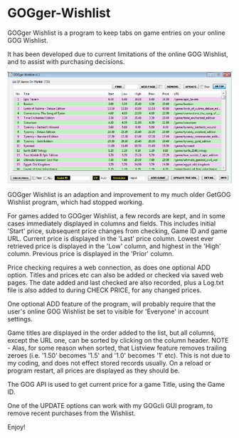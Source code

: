 # GOGger-Wishlist
GOGger Wishlist is a program to keep tabs on game entries on your online GOG Wishlist.

It has been developed due to current limitations of the online GOG Wishlist, and to assist with purchasing decisions.

![GOGger Wishlist](https://github.com/Twombs/GOGger-Wishlist/blob/main/GOGger%20Wishlist.png?raw=true)

GOGger Wishlist is an adaption and improvement to my much older GetGOG Wishlist program, which had stopped working.

For games added to GOGger Wishlist, a few records are kept, and in some cases immediately displayed in columns and fields. This includes initial 'Start' price, subsequent price changes from checking, Game ID and game URL. Current price is displayed in the 'Last' price column. Lowest ever retrieved price is displayed in the 'Low' column, and highest in the 'High' column. Previous price is displayed in the 'Prior' column.

Price checking requires a web connection, as does one optional ADD option. Titles and prices etc can also be added or checked via saved web pages. The date added and last checked are also recorded, plus a Log.txt file is also added to during CHECK PRICE, for any changed prices.

One optional ADD feature of the program, will probably require that the user's online GOG Wishlist be set to visible for 'Everyone' in account settings.

Game titles are displayed in the order added to the list, but all columns, except the URL one, can be sorted by clicking on the column header. NOTE - Alas, for some reason when sorted, that Listview feature removes trailing zeroes (i.e. '1.50' becomes '1.5' and '1.0' becomes '1' etc). This is not due to my coding, and does not effect stored records usually. On a reload or program restart, all prices are displayed as they should be.

The GOG API is used to get current price for a game Title, using the Game ID.

One of the UPDATE options can work with my GOGcli GUI program, to remove recent purchases from the Wishlist.

Enjoy!
